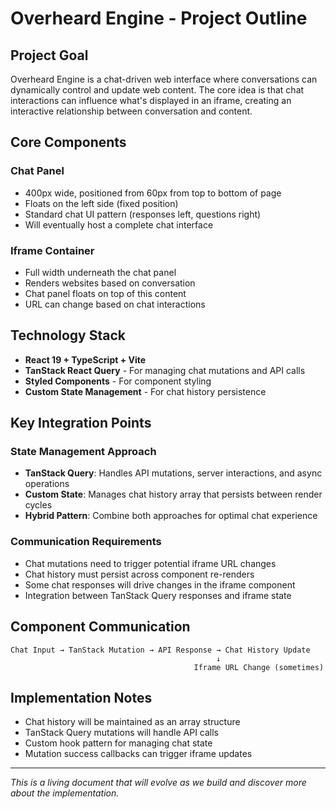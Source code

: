 # Overheard Engine - Project Outline

## Project Goal

Overheard Engine is a chat-driven web interface where conversations can dynamically control and update web content. The core idea is that chat interactions can influence what's displayed in an iframe, creating an interactive relationship between conversation and content.

## Core Components

### Chat Panel

- 400px wide, positioned from 60px from top to bottom of page
- Floats on the left side (fixed position)
- Standard chat UI pattern (responses left, questions right)
- Will eventually host a complete chat interface

### Iframe Container

- Full width underneath the chat panel
- Renders websites based on conversation
- Chat panel floats on top of this content
- URL can change based on chat interactions

## Technology Stack

- **React 19 + TypeScript + Vite**
- **TanStack React Query** - For managing chat mutations and API calls
- **Styled Components** - For component styling
- **Custom State Management** - For chat history persistence

## Key Integration Points

### State Management Approach

- **TanStack Query**: Handles API mutations, server interactions, and async operations
- **Custom State**: Manages chat history array that persists between render cycles
- **Hybrid Pattern**: Combine both approaches for optimal chat experience

### Communication Requirements

- Chat mutations need to trigger potential iframe URL changes
- Chat history must persist across component re-renders
- Some chat responses will drive changes in the iframe component
- Integration between TanStack Query responses and iframe state

## Component Communication

```
Chat Input → TanStack Mutation → API Response → Chat History Update
                                              ↓
                                         Iframe URL Change (sometimes)
```

## Implementation Notes

- Chat history will be maintained as an array structure
- TanStack Query mutations will handle API calls
- Custom hook pattern for managing chat state
- Mutation success callbacks can trigger iframe updates

---

_This is a living document that will evolve as we build and discover more about the implementation._
